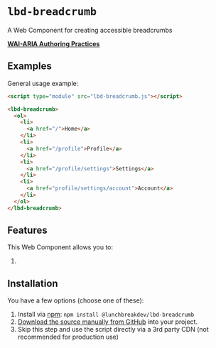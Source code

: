 # `lbd-breadcrumb`

A Web Component for creating accessible breadcrumbs

**[WAI-ARIA Authoring Practices](https://www.w3.org/WAI/ARIA/apg/patterns/breadcrumb/)**

## Examples

General usage example:

```html
<script type="module" src="lbd-breadcrumb.js"></script>

<lbd-breadcrumb>
  <ol>
    <li>
      <a href="/">Home</a>
    </li>
    <li>
      <a href="/profile">Profile</a>
    </li>
    <li>
      <a href="/profile/settings">Settings</a>
    </li>
    <li>
      <a href="profile/settings/account">Account</a>
    </li>
  </ol>
</lbd-breadcrumb>
```

## Features

This Web Component allows you to:

1.

## Installation

You have a few options (choose one of these):

1. Install via [npm](https://www.npmjs.com/package/@lunchbreakdev/lbd-breadcrumb): `npm install @lunchbreakdev/lbd-breadcrumb`
2. [Download the source manually from GitHub](https://github.com/lunchbreakdev/lbd-components/releases) into your project.
3. Skip this step and use the script directly via a 3rd party CDN (not recommended for production use)
